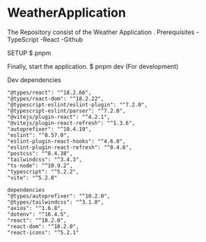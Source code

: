 # WeatherApplication
The Repository consist of the Weather Application  .
Prerequisites
-TypeScript
-React
-Github


SETUP
$ pnpm  

Finally, start the application.
$ pnpm dev (For development)


Dev dependencies 

    "@types/react": "^18.2.66",
    "@types/react-dom": "^18.2.22",
    "@typescript-eslint/eslint-plugin": "^7.2.0",
    "@typescript-eslint/parser": "^7.2.0",
    "@vitejs/plugin-react": "^4.2.1",
    "@vitejs/plugin-react-refresh": "^1.3.6",
    "autoprefixer": "^10.4.19",
    "eslint": "^8.57.0",
    "eslint-plugin-react-hooks": "^4.6.0",
    "eslint-plugin-react-refresh": "^0.4.6",
    "postcss": "^8.4.38",
    "tailwindcss": "^3.4.3",
    "ts-node": "^10.9.2",
    "typescript": "^5.2.2",
    "vite": "^5.2.0"

    dependencies
    "@types/autoprefixer": "^10.2.0",
    "@types/tailwindcss": "^3.1.0",
    "axios": "^1.6.8",
    "dotenv": "^16.4.5",
    "react": "^18.2.0",
    "react-dom": "^18.2.0",
    "react-icons": "^5.2.1"
